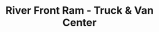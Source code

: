 ---
title: "River Front Ram - Truck & Van Center"
url: /north-aurora/river-front-ram-truck-and-van-center/
shop: car
---